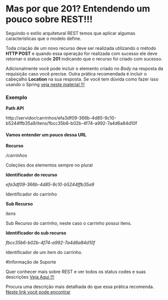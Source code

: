 # Mas por que 201? Entendendo um pouco sobre REST!!!

Seguindo o estilo arquitetural REST temos que aplicar algumas características que o modelo define.

Toda criação de um novo recurso deve ser realizada utilizando o método **HTTP POST** e quando essa operação
for realizada com sucesso ele deve retornar o status code **201** indicando que o recurso foi criado com sucesso.

Adicionalmente você pode incluir o elemento criado no _Body_ na resposta da requisição caso você precise. Outra prática
recomendada é incluir o cabeçalho **Location** na sua resposta. Se você tem dúvida como fazer isso
usando o Spring [veja neste material !!!](../informacao_suporte/spring-response-entity.md)

### Exemplo

**Path API**

http://servidor/carrinhos/efa3df09-366b-4d85-9c10-b5244ffb35a9/itens/fbcc35b6-b02b-4f74-a992-7a4d6a84d10f

#### Vamos entender um pouco dessa URL

**Recurso**

_/carrinhos_

Coleções dos elementos sempre no plural

**Identificador do recurso**

_efa3df09-366b-4d85-9c10-b5244ffb35a9_

Identificador do carrinho

**Sub Recurso**

_itens_

Sub Recurso do carrinho, neste caso o carrinho possui itens.

**Identificador do sub recurso**

_fbcc35b6-b02b-4f74-a992-7a4d6a84d10f_

Identificador de um item do carrinho.

#Informação de Suporte

Quer conhecer mais sobre REST e ver todos os status codes e suas descrições [Veja Aqui !!!](../informacao_procedural/rest.md)

Procura uma descrição mais detalhada do que essa prática recomenda. [Neste link você pode encontrar](https://restfulapi.net/http-status-201-created/) 
